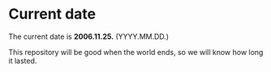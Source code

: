 # Current date

The current date is **2006.11.25.** (YYYY.MM.DD.)

This repository will be good when the world ends, so we will know how long it lasted.